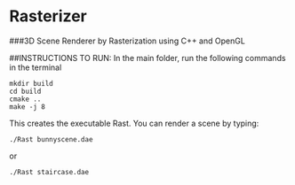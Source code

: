 # Rasterizer
###3D Scene Renderer by Rasterization using C++ and OpenGL

##INSTRUCTIONS TO RUN:
In the main folder, run the following commands in the terminal

```
mkdir build
cd build
cmake ..
make -j 8
```

This creates the executable Rast. You can render a scene by typing:

```
./Rast bunnyscene.dae
```
or 
```
./Rast staircase.dae
```
